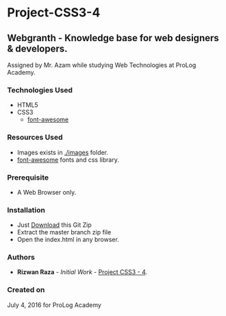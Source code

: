 # Project-CSS3-4

## Webgranth - Knowledge base for web designers & developers.

Assigned by Mr. Azam while studying Web Technologies at ProLog Academy.

### Technologies Used

* HTML5
* CSS3 
  * [font-awesome](https://fontawesome.com/)
### Resources Used

* Images exists in [./images](https://github.com/Rizwan-Raza/Project-CSS3-4/tree/master/images) folder.
* [font-awesome](https://fontawesome.com/) fonts and css library.

### Prerequisite

* A Web Browser only.

### Installation

* Just [Download](https://github.com/Rizwan-Raza/Project-CSS3-4/archive/master.zip) this Git Zip
* Extract the master branch zip file
* Open the index.html in any browser.

### Authors

* **Rizwan Raza** - *Initial Work* - [Project CSS3 - 4](https://github.com/Rizwan-Raza/Project-CSS3-4).

### Created on 

July 4, 2016 for ProLog Academy
